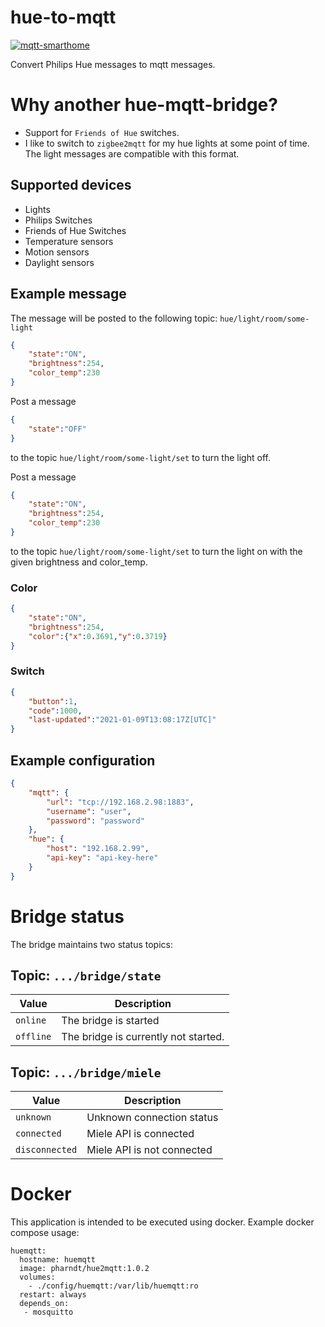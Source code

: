# hue-to-mqtt

[![mqtt-smarthome](https://img.shields.io/badge/mqtt-smarthome-blue.svg)](https://github.com/mqtt-smarthome/mqtt-smarthome)

Convert Philips Hue messages to mqtt messages.

# Why another hue-mqtt-bridge?

- Support for `Friends of Hue` switches.
- I like to switch to `zigbee2mqtt` for my hue lights at some
point of time. The light messages are compatible with this format.

## Supported devices

- Lights
- Philips Switches
- Friends of Hue Switches
- Temperature sensors
- Motion sensors
- Daylight sensors

## Example message

The message will be posted to the following topic: `hue/light/room/some-light`

```json
{
    "state":"ON",
    "brightness":254,
    "color_temp":230
}
```

Post a message
```json
{
    "state":"OFF"
}
```

to the topic `hue/light/room/some-light/set` to turn the light off.

Post a message
```json
{
    "state":"ON",
    "brightness":254,
    "color_temp":230
}
```
to the topic `hue/light/room/some-light/set` to turn the light on with the given brightness and color_temp.

### Color

```json
{
    "state":"ON",
    "brightness":254,
    "color":{"x":0.3691,"y":0.3719}
}
```

### Switch

```json
{
    "button":1,
    "code":1000,
    "last-updated":"2021-01-09T13:08:17Z[UTC]"
}
```

## Example configuration

```json
{
    "mqtt": {
        "url": "tcp://192.168.2.98:1883",
        "username": "user",
        "password": "password"
    },
    "hue": {
        "host": "192.168.2.99",
        "api-key": "api-key-here"
    }
}
```

# Bridge status

The bridge maintains two status topics:

## Topic: `.../bridge/state`

| Value     | Description                          |
| --------- | ------------------------------------ |
| `online`  | The bridge is started                |
| `offline` | The bridge is currently not started. |

## Topic: `.../bridge/miele`

| Value          | Description                |
| -------------- | -------------------------- |
| `unknown`      | Unknown connection status  |
| `connected`    | Miele API is connected     |
| `disconnected` | Miele API is not connected |

# Docker

This application is intended to be executed using docker. Example docker compose usage:

```
huemqtt:
  hostname: huemqtt
  image: pharndt/hue2mqtt:1.0.2
  volumes:
    - ./config/huemqtt:/var/lib/huemqtt:ro
  restart: always 
  depends_on:
   - mosquitto
```
